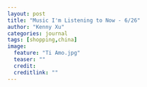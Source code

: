 ```yaml
---
layout: post
title: "Music I'm Listening to Now - 6/26"
author: "Kenny Xu"
categories: journal
tags: [shopping,china]
image:
  feature: "Ti Amo.jpg"
  teaser: ""
  credit:
  creditlink: ""
---
```

